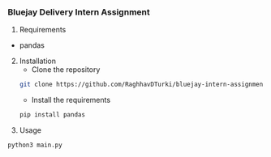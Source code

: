 ### Bluejay Delivery Intern Assignment

1. Requirements
  - pandas

2. Installation
    - Clone the repository
    ```bash
    git clone https://github.com/RaghhavDTurki/bluejay-intern-assignment.git
    ```
    - Install the requirements
    ```bash
    pip install pandas
    ```
3. Usage
```bash
python3 main.py
```